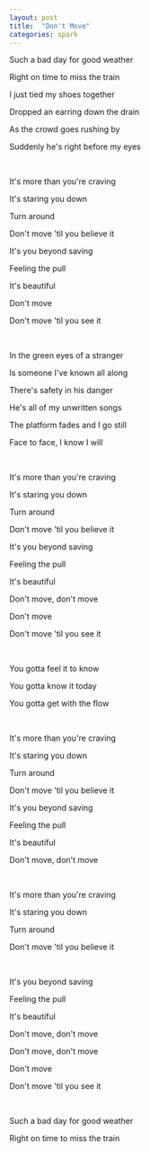 ```yaml
---
layout: post
title:  "Don't Move"
categories: spark
---
```

Such a bad day for good weather

Right on time to miss the train

I just tied my shoes together

Dropped an earring down the drain

As the crowd goes rushing by

Suddenly he's right before my eyes

<br>

It's more than you're craving

It's staring you down

Turn around

Don't move 'til you believe it

It's you beyond saving

Feeling the pull

It's beautiful

Don't move

Don't move 'til you see it

<br>

In the green eyes of a stranger

Is someone I've known all along

There's safety in his danger

He's all of my unwritten songs

The platform fades and I go still

Face to face, I know I will

<br>

It's more than you're craving

It's staring you down

Turn around

Don't move 'til you believe it

It's you beyond saving

Feeling the pull

It's beautiful

Don't move, don't move

Don't move

Don't move 'til you see it

<br>

You gotta feel it to know

You gotta know it today

You gotta get with the flow

<br>

It's more than you're craving

It's staring you down

Turn around

Don't move 'til you believe it

It's you beyond saving

Feeling the pull

It's beautiful

Don't move, don't move

<br>

It's more than you're craving

It's staring you down

Turn around

Don't move 'til you believe it

<br>

It's you beyond saving

Feeling the pull

It's beautiful

Don't move, don't move

Don't move, don't move

Don't move

Don't move 'til you see it

<br>

Such a bad day for good weather

Right on time to miss the train